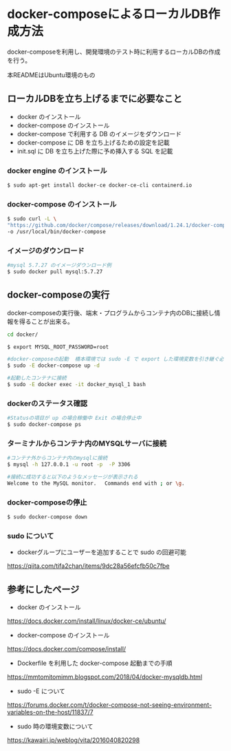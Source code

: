# docker-composeによるローカルDB作成方法

docker-composeを利用し、開発環境のテスト時に利用するローカルDBの作成を行う。

本READMEはUbuntu環境のもの

## ローカルDBを立ち上げるまでに必要なこと

* docker のインストール
* docker-compose のインストール
* docker-compose で利用する DB のイメージをダウンロード
* docker-compose に DB を立ち上げるための設定を記載
* init.sql に DB を立ち上げた際に予め挿入する SQL を記載

### docker engine のインストール
```bash
$ sudo apt-get install docker-ce docker-ce-cli containerd.io
```

### docker-compose のインストール
```bash
$ sudo curl -L \
"https://github.com/docker/compose/releases/download/1.24.1/docker-compose-$(uname -s)-$(uname -m)" \ 
-o /usr/local/bin/docker-compose
```

### イメージのダウンロード
```bash
#mysql 5.7.27 のイメージダウンロード例
$ sudo docker pull mysql:5.7.27
```

## docker-composeの実行

docker-composeの実行後、端末・プログラムからコンテナ内のDBに接続し情報を得ることが出来る。

```bash
cd docker/

$ export MYSQL_ROOT_PASSWORD=root

#docker-composeの起動  橋本環境では sudo -E で export した環境変数を引き継ぐ必要あり 
$ sudo -E docker-compose up -d 

#起動したコンテナに接続
$ sudo -E docker exec -it docker_mysql_1 bash
```

### dockerのステータス確認
```bash
#Statusの項目が up の場合稼働中 Exit の場合停止中
$ sudo docker-compose ps
```     

### ターミナルからコンテナ内のMYSQLサーバに接続
```bash
#コンテナ外からコンテナ内のmysqlに接続
$ mysql -h 127.0.0.1 -u root -p  -P 3306 

#接続に成功すると以下のようなメッセージが表示される
Welcome to the MySQL monitor.　 Commands end with ; or \g.
```

### docker-composeの停止
```bash
$ sudo docker-compose down
```

### sudo について
* dockerグループにユーザーを追加することで sudo の回避可能

https://qiita.com/tifa2chan/items/9dc28a56efcfb50c7fbe

## 参考にしたページ

* docker のインストール

https://docs.docker.com/install/linux/docker-ce/ubuntu/

* docker-compose のインストール

https://docs.docker.com/compose/install/

* Dockerfile を利用した docker-compose 起動までの手順

https://mmtomitomimm.blogspot.com/2018/04/docker-mysqldb.html

* sudo -E について

https://forums.docker.com/t/docker-compose-not-seeing-environment-variables-on-the-host/11837/7 

* sudo 時の環境変数について

https://kawairi.jp/weblog/vita/2016040820298
 